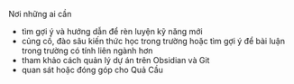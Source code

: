 Nơi những ai cần 
- tìm gợi ý và hướng dẫn để rèn luyện kỹ năng mới
- củng cố, đào sâu kiến thức học trong trường hoặc tìm gợi ý để bài luận trong trường có tính liên ngành hơn
- tham khảo cách quản lý dự án trên Obsidian và Git
- quan sát hoặc đóng góp cho Quả Cầu 